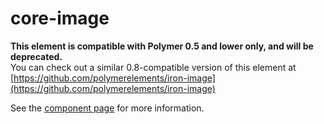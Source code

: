 core-image
=========

**This element is compatible with Polymer 0.5 and lower only, and will be deprecated.**  
You can check out a similar 0.8-compatible version of this element at [https://github.com/polymerelements/iron-image](https://github.com/polymerelements/iron-image)

See the [component page](https://www.polymer-project.org/0.5/docs/elements/core-image.html) for more information.
